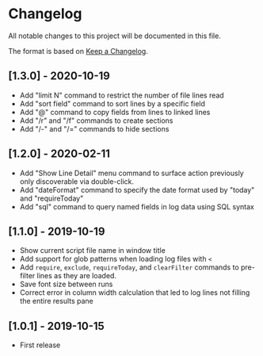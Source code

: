 # Changelog
All notable changes to this project will be documented in this file.

The format is based on [Keep a Changelog](https://keepachangelog.com/en/1.0.0/).

## [1.3.0] - 2020-10-19
- Add "limit N" command to restrict the number of file lines read
- Add "sort field" command to sort lines by a specific field
- Add "@" command to copy fields from lines to linked lines
- Add "/r" and "/f" commands to create sections
- Add "/-" and "/=" commands to hide sections

## [1.2.0] - 2020-02-11
- Add "Show Line Detail" menu command to surface action previously only discoverable via double-click.
- Add "dateFormat" command to specify the date format used by "today" and "requireToday"
- Add "sql" command to query named fields in log data using SQL syntax

## [1.1.0] - 2019-10-19 
- Show current script file name in window title
- Add support for glob patterns when loading log files with `<`
- Add `require`, `exclude`, `requireToday`, and `clearFilter` commands to pre-filter lines as they are loaded.
- Save font size between runs
- Correct error in column width calculation that led to log lines not filling the entire results pane

## [1.0.1] - 2019-10-15
- First release
